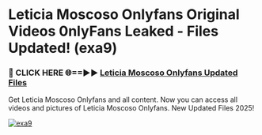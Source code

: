 # Leticia Moscoso Onlyfans Original Videos 0nlyFans Leaked - Files Updated! (exa9)

<h3>🔴 CLICK HERE 🌐==►► <a href="https://tinyurl.com/x26r9saj" rel="nofollow">Leticia Moscoso Onlyfans Updated Files</a></h3>

Get Leticia Moscoso Onlyfans and all content. Now you can access all videos and pictures of Leticia Moscoso Onlyfans. New Updated Files 2025!

[![exa9](https://i.imgur.com/LkgZPqh.gif)](https://tinyurl.com/x26r9saj)
